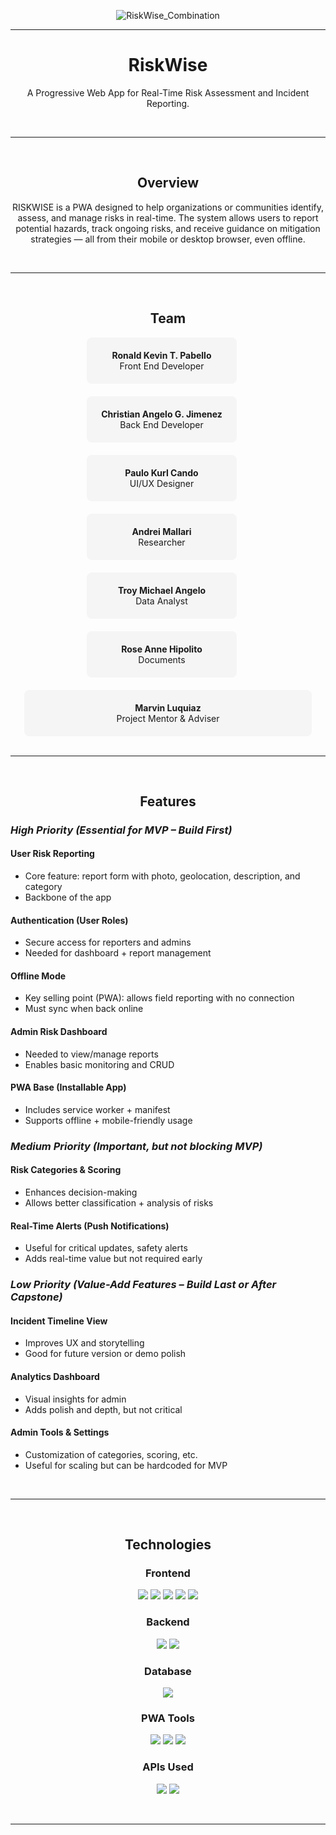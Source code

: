 <p align="center">
    <img src="https://github.com/user-attachments/assets/dce9ba5e-d150-45fc-807f-9020dfbe4783" alt="RiskWise_Combination" />
</p>
<hr/>

<h1 align="center">RiskWise</h1>
<p align="center">A Progressive Web App for Real-Time Risk Assessment and Incident Reporting.</p>

<br/>
<hr/>
<br/>

<h2 align="center">Overview</h2>
<p align="center">RISKWISE is a PWA designed to help organizations or communities identify, assess, and manage risks in real-time. The system allows users to report potential hazards, track ongoing risks, and receive guidance on mitigation strategies — all from their mobile or desktop browser, even offline.</p>

<br/>
<hr/>
<br/>

<h2 align="center">Team</h2>

<div align="center">
  <div style="display: flex; flex-wrap: wrap; justify-content: center; gap: 20px; max-width: 800px;">
    <div style="background: #f5f5f5; padding: 20px; border-radius: 8px; width: 200px;">
      <strong>Ronald Kevin T. Pabello</strong><br/>Front End Developer
    </div>
    <br />
    <div style="background: #f5f5f5; padding: 20px; border-radius: 8px; width: 200px;">
      <strong>Christian Angelo G. Jimenez</strong><br/>Back End Developer
    </div>
    <br />
    <div style="background: #f5f5f5; padding: 20px; border-radius: 8px; width: 200px;">
      <strong>Paulo Kurl Cando</strong><br/>UI/UX Designer
    </div>
    <br />
    <div style="background: #f5f5f5; padding: 20px; border-radius: 8px; width: 200px;">
      <strong>Andrei Mallari</strong><br/>Researcher
    </div>
    <br />
    <div style="background: #f5f5f5; padding: 20px; border-radius: 8px; width: 200px;">
      <strong>Troy Michael Angelo</strong><br/>Data Analyst
    </div>
    <br />
    <div style="background: #f5f5f5; padding: 20px; border-radius: 8px; width: 200px;">
      <strong>Rose Anne Hipolito</strong><br/>Documents
    </div>
    <br />
    <div style="background: #f5f5f5; padding: 20px; border-radius: 8px; width: 420px;">
      <strong>Marvin Luquiaz</strong><br/>Project Mentor & Adviser
    </div>
  </div>
</div>

<br/>
<hr/>
<br/>

<h2 align="center">Features</h2>

### **_High Priority (Essential for MVP – Build First)_**

#### User Risk Reporting

- Core feature: report form with photo, geolocation, description, and category
- Backbone of the app

#### Authentication (User Roles)

- Secure access for reporters and admins
- Needed for dashboard + report management

#### Offline Mode

- Key selling point (PWA): allows field reporting with no connection
- Must sync when back online

#### Admin Risk Dashboard

- Needed to view/manage reports
- Enables basic monitoring and CRUD

#### PWA Base (Installable App)

- Includes service worker + manifest
- Supports offline + mobile-friendly usage

### **_Medium Priority (Important, but not blocking MVP)_**

#### Risk Categories & Scoring

- Enhances decision-making
- Allows better classification + analysis of risks

#### Real-Time Alerts (Push Notifications)

- Useful for critical updates, safety alerts
- Adds real-time value but not required early

### **_Low Priority (Value-Add Features – Build Last or After Capstone)_**

#### Incident Timeline View

- Improves UX and storytelling
- Good for future version or demo polish

#### Analytics Dashboard

- Visual insights for admin
- Adds polish and depth, but not critical

#### Admin Tools & Settings

- Customization of categories, scoring, etc.
- Useful for scaling but can be hardcoded for MVP

<br/>
<hr/>
<br/>

<h2 align="center">Technologies</h2>

<h3 align="center">Frontend</h3>
<p align="center">
    <img src="https://img.shields.io/badge/-HTML5-E34F26?style=flat-square&logo=html5&logoColor=white" />
    <img src="https://img.shields.io/badge/-CSS3-1572B6?style=flat-square&logo=css3" />
    <img src="https://img.shields.io/badge/-React-61DAFB?style=flat-square&logo=react&logoColor=white" />
    <img src="https://img.shields.io/badge/-JavaScript-F7DF1E?style=flat-square&logo=javascript&logoColor=black" />
    <img src="https://img.shields.io/badge/-TailwindCSS-06B6D4?style=flat-square&logo=tailwindcss&logoColor=white" />
</p>

<h3 align="center">Backend</h3>
<p align="center">
    <img src="https://img.shields.io/badge/-Node.js-339933?style=flat-square&logo=node.js&logoColor=white" />
    <img src="https://img.shields.io/badge/-Firebase-FFCA28?style=flat-square&logo=firebase&logoColor=black" />
</p>

<h3 align="center">Database</h3>
<p align="center">
    <img src="https://img.shields.io/badge/-Firestore-FFA000?style=flat-square&logo=google-cloud&logoColor=white" />
</p>

<h3 align="center">PWA Tools</h3>
<p align="center">
    <img src="https://img.shields.io/badge/-Service%20Worker-333333?style=flat-square&logo=gear&logoColor=white" />
    <img src="https://img.shields.io/badge/-Web%20Manifest-5A0FC8?style=flat-square&logo=web&logoColor=white" />
    <img src="https://img.shields.io/badge/-IndexedDB-0066CC?style=flat-square&logoColor=white" />
</p>

<h3 align="center">APIs Used</h3>
<p align="center">
    <img src="https://img.shields.io/badge/-Geolocation%20API-0A66C2?style=flat-square&logo=googlemaps&logoColor=white" />
    <img src="https://img.shields.io/badge/-Camera%20API-FF6F00?style=flat-square&logo=unsplash&logoColor=white" />
</p>

<br/>
<hr/>
<br/>
